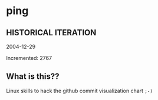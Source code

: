 # ping

## HISTORICAL ITERATION
2004-12-29

Incremented: 2767

## What is this?? 
Linux skills to hack the github commit visualization chart `;-)`
